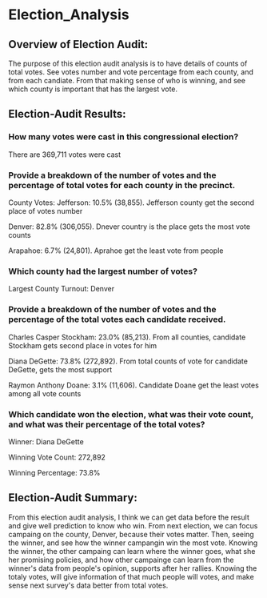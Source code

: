 # Election_Analysis

## Overview of Election Audit: 
The purpose of this election audit analysis is to have details of counts of total votes. See votes number and vote percentage from each county, 
and from each candiate. From that making sense of who is winning, and see which county is important that has the largest vote.
## Election-Audit Results:
### How many votes were cast in this congressional election?
There are 369,711 votes were cast
### Provide a breakdown of the number of votes and the percentage of total votes for each county in the precinct.
County Votes:
Jefferson:  10.5% (38,855). Jefferson county get the second place of votes number

Denver:  82.8% (306,055). Dnever country is the place gets the most vote counts

Arapahoe:  6.7% (24,801). Aprahoe get the least vote from people
### Which county had the largest number of votes?
Largest County Turnout: Denver
### Provide a breakdown of the number of votes and the percentage of the total votes each candidate received.
Charles Casper Stockham: 23.0% (85,213). From all counties, candidate Stockham gets second place in votes for him

Diana DeGette: 73.8% (272,892). From total counts of vote for candidate DeGette, gets the most support

Raymon Anthony Doane: 3.1% (11,606). Candidate Doane get the least votes among all vote counts
### Which candidate won the election, what was their vote count, and what was their percentage of the total votes?
Winner: Diana DeGette

Winning Vote Count: 272,892

Winning Percentage: 73.8%

## Election-Audit Summary:
From this election audit analysis, I think we can get data before the result and give well prediction to know who win. From next election,
we can focus campaing on the county, Denver, because their votes matter. Then, seeing the winner, and see how the winner campangin win the most vote.
Knowing the winner, the other campaing can learn where the winner goes, what she her promising policies, and how other campainge can learn from the winner's
data from people's opinion, supports after her rallies. Knowing the totaly votes, will give information of that much people will votes, and make sense 
next survey's data better from total votes. 

